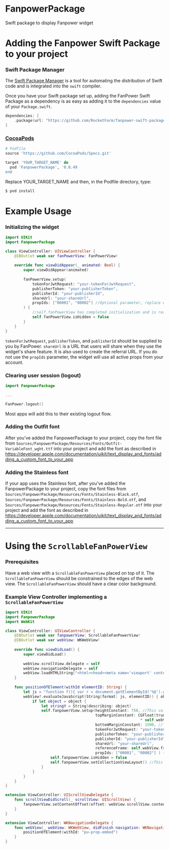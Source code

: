# FanpowerPackage

Swift package to display Fanpower widget

# Adding the Fanpower Swift Package to your project
### Swift Package Manager

The [Swift Package Manager](https://swift.org/package-manager/) is a tool for automating the distribution of Swift code and is integrated into the `swift` compiler. 

Once you have your Swift package set up, adding the FanPower Swift Package as a dependency is as easy as adding it to the `dependencies` value of your `Package.swift`.

```swift
dependencies: [
    .package(url: "https://github.com/RocketFarm/fanpower-swift-package.git", .exact(version: "0.0.49"))
]
```
### [CocoaPods](https://guides.cocoapods.org/using/using-cocoapods.html)

```ruby
# Podfile
source 'https://github.com/CocoaPods/Specs.git'

target 'YOUR_TARGET_NAME' do
  pod 'FanpowerPackage', '0.0.49
end
```
Replace YOUR_TARGET_NAME and then, in the Podfile directory, type:

```ruby
$ pod install
```
# Example Usage
### Initializing the widget
```swift
import UIKit
import FanpowerPackage

class ViewController: UIViewController {
    @IBOutlet weak var fanPowerView: FanPowerView!
    
    override func viewDidAppear(_ animated: Bool) {
        super.viewDidAppear(animated)
        
        fanPowerView.setup(
            tokenForJwtRequest: "your-tokenForJwtRequest",
            publisherToken: "your-publisherToken",
            publisherId: "your-publisherId",
            shareUrl: "your-shareUrl",
            propIds: ["00001", "00002"] //Optional parameter, replace with your list of prop IDs.  Can be a list of a single ID.
        ) {
            //self.fanPowerView has completed initialization and is ready to be displayed
            self.fanPowerView.isHidden = false
        }
    }
}
```
`tokenForJwtRequest`, `publisherToken`, and `publisherId` should be supplied to you by FanPower.  `shareUrl` is a URL that users will share when they use the widget's share feature.  It is also used to create the referral URL.  If you do not use the `propIds` parameter, the widget will use all active props from your account.
### Clearing user session (logout)
```swift
import FanpowerPackage

...

FanPower.logout()
```
Most apps will add this to their existing logout flow.
### Adding the Outfit font
After you've added the FanpowerPackage to your project, copy the font file from `Sources/FanpowerPackage/Resources/Fonts/Outfit-VariableFont_wght.ttf` into your project and add the font as described in https://developer.apple.com/documentation/uikit/text_display_and_fonts/adding_a_custom_font_to_your_app
### Adding the Stainless font
If your app uses the Stainless font, after you've added the FanpowerPackage to your project, copy the font files from `Sources/FanpowerPackage/Resources/Fonts/Stainless-Black.otf`, `Sources/FanpowerPackage/Resources/Fonts/Stainless-Bold.otf`, and `Sources/FanpowerPackage/Resources/Fonts/Stainless-Regular.otf` into your project and add the font as described in https://developer.apple.com/documentation/uikit/text_display_and_fonts/adding_a_custom_font_to_your_app

---

# Using the `ScrollableFanPowerView`
### Prerequisites
Have a web view with a `ScrollableFanPowerView` placed on top of it.  The `ScrollableFanPowerView` should be constrained to the edges of the web view.  The `ScrollableFanPowerView` should have a clear color background.
### Example View Controller implementing a `ScrollableFanPowerView`
```swift
import UIKit
import FanpowerPackage
import WebKit

class ViewController: UIViewController {
    @IBOutlet weak var fanpowerView: ScrollableFanPowerView!
    @IBOutlet weak var webView: WKWebView!
    
    override func viewDidLoad() {
        super.viewDidLoad()
        
        webView.scrollView.delegate = self
        webView.navigationDelegate = self
        webView.loadHTMLString("<html><head><meta name='viewport' content='initial-scale=1, user-scalable=no, width=device-width' /></head><body style=\"-webkit-text-size-adjust:none;color:black;\"><p>This weekend, NASCAR&#8217;s premier series returns to Nashville Superspeedway for just the second time.</p><p>The Cup Series heads back to the 1.33-mile concrete oval in Lebanon, Tennessee, for the Ally 400 on Sunday (5 p.m. ET, NBC/NBC Sports App, MRN, SiriusXM NASCAR Radio) after the series&#8217; off weekend.</p>   <div style=\"height:750px;\" id=\"pu-prop-embed\" class=\\\"pu-prop-embed\\\" data-pickup-prop-id=\\\"25452\\\"><section><a href=\\\"https://playpickup.com/news/Array / surez-vs-chastain-who-wins-in-nashville - 25452\\\" rel=\\\"follow\\\" title=\\\"Suárez vs. Chastain: Who wins in Nashville? - Powered By PickUp\\\">Suárez vs. Chastain: Who wins in Nashville? - Powered By PickUp</a></section></div>   <p>[Repeated content] This weekend, NASCAR&#8217;s premier series returns to Nashville Superspeedway for just the second time.</p><p>The Cup Series heads back to the 1.33-mile concrete oval in Lebanon, Tennessee, for the Ally 400 on Sunday (5 p.m. ET, NBC/NBC Sports App, MRN, SiriusXM NASCAR Radio) after the series&#8217; off weekend.</p></body></html>", baseURL: nil)
    }
    
    func positionOfElement(withId elementID: String) {
        let js = "function f(){ var r = document.getElementById('%@').getBoundingClientRect(); return r.top+''; } f();"
        webView?.evaluateJavaScript(String(format: js, elementID)) { object, error  in
            if let object = object {
                let stringY = String(describing: object)
                self.fanpowerView.setup(heightConstant: 750, //This value could be calculated the same way topMarginConstant is
                                        topMarginConstant: CGFloat(truncating: NumberFormatter().number(from: stringY)!) 
                                                            * self.webView.scrollView.zoomScale,
                                        bottomMarginConstant: 1500, //This value could be calculated the same way topMarginConstant is
                                        tokenForJwtRequest: "your-tokenForJwtRequest",
                                        publisherToken: "your-publisherToken",
                                        publisherId: "your-publisherId",
                                        shareUrl: "your-shareUrl",
                                        referenceFrame: self.webView.frame, //Passing nil for this param will make the scrollview full-screen
                                        propIds: ["00001", "00002"] ) {  //Optional parameter, replace with your list of prop IDs.  Can be a list of a single ID.
                    self.fanpowerView.isHidden = false
                    self.fanpowerView.setCollectionViewLayout() //This line allows the widget to update its UI layout after it has been moved
                }
            }
        }
    }
}

extension ViewController: UIScrollViewDelegate {
    func scrollViewDidScroll(_ scrollView: UIScrollView) {
        fanpowerView.setContentOffset(offset: webView.scrollView.contentOffset)
    }
}

extension ViewController: WKNavigationDelegate {
    func webView(_ webView: WKWebView, didFinish navigation: WKNavigation!) {
        positionOfElement(withId: "pu-prop-embed")
    }
}
```
